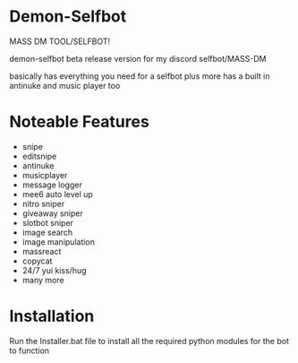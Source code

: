 # Demon-Selfbot
MASS DM TOOL/SELFBOT!

demon-selfbot
beta release version for my discord selfbot/MASS-DM

basically has everything you need for a selfbot plus more has a built in antinuke and music player too

# Noteable Features
- snipe
- editsnipe
- antinuke
- musicplayer
- message logger
- mee6 auto level up
- nitro sniper
- giveaway sniper
- slotbot sniper
- image search
- image manipulation
- massreact
- copycat
- 24/7 yui kiss/hug
- many more

# Installation

Run the Installer.bat file to install all the required python modules for the bot to function 
